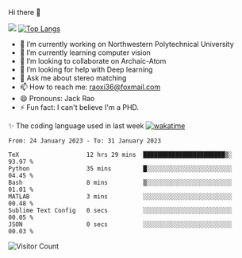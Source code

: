 Hi there 👋

![](https://github-readme-stats.vercel.app/api?username=Raohaocheng)
[![Top Langs](https://github-readme-stats.vercel.app/api/top-langs/?username=Raohaocheng&layout=compact)](https://github.com/anuraghazra/github-readme-stats)

- 🔭 I’m currently working on Northwestern Polytechnical University
- 🌱 I’m currently learning computer vision
- 👯 I’m looking to collaborate on Archaic-Atom
- 🤔 I’m looking for help with Deep learning
- 💬 Ask me about stereo matching
- 📫 How to reach me: raoxi36@foxmail.com
- 😄 Pronouns: Jack Rao
- ⚡ Fun fact: I can't believe I'm a PHD.

✨ The coding language used in last week [![wakatime](https://wakatime.com/badge/user/51ec5ec7-4742-4243-9eea-732ade32c0b7.svg)](https://wakatime.com/@51ec5ec7-4742-4243-9eea-732ade32c0b7)
<!--START_SECTION:waka-->

```text
From: 24 January 2023 - To: 31 January 2023

TeX                   12 hrs 29 mins  ███████████████████████▒░   93.97 %
Python                35 mins         █░░░░░░░░░░░░░░░░░░░░░░░░   04.45 %
Bash                  8 mins          ▒░░░░░░░░░░░░░░░░░░░░░░░░   01.01 %
MATLAB                3 mins          ░░░░░░░░░░░░░░░░░░░░░░░░░   00.48 %
Sublime Text Config   0 secs          ░░░░░░░░░░░░░░░░░░░░░░░░░   00.05 %
JSON                  0 secs          ░░░░░░░░░░░░░░░░░░░░░░░░░   00.03 %
```

<!--END_SECTION:waka-->

![Visitor Count](https://profile-counter.glitch.me/Raohaocheng/count.svg)
